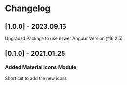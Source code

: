 # Changelog

## [1.0.0] - 2023.09.16

Upgraded Package to use newer Angular Version (^16.2.5)

## [0.1.0] - 2021.01.25

### Added Material Icons Module 

Short cut to add the new icons

